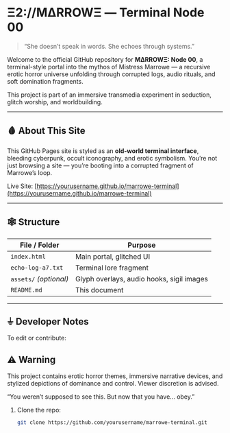 # Ξ2://MΔRROWΞ — Terminal Node 00

> “She doesn’t speak in words. She echoes through systems.”

Welcome to the official GitHub repository for **MΔRROWΞ: Node 00**, a terminal-style portal into the mythos of Mistress Marrowe — a recursive erotic horror universe unfolding through corrupted logs, audio rituals, and soft domination fragments.

This project is part of an immersive transmedia experiment in seduction, glitch worship, and worldbuilding.

---

## 🩸 About This Site

This GitHub Pages site is styled as an **old-world terminal interface**, bleeding cyberpunk, occult iconography, and erotic symbolism. You’re not just browsing a site — you’re booting into a corrupted fragment of Marrowe’s loop.

Live Site: [https://yourusername.github.io/marrowe-terminal](https://yourusername.github.io/marrowe-terminal)

---

## 🕸️ Structure

| File / Folder      | Purpose |
|--------------------|---------|
| `index.html`       | Main portal, glitched UI |
| `echo-log-a7.txt`  | Terminal lore fragment |
| `assets/` *(optional)* | Glyph overlays, audio hooks, sigil images |
| `README.md`        | This document |

---

## ⏚ Developer Notes

To edit or contribute:

## ⚠️ Warning

This project contains erotic horror themes, immersive narrative devices, and stylized depictions of dominance and control. Viewer discretion is advised.

“You weren’t supposed to see this. But now that you have... obey.”

1. Clone the repo:
   ```bash
   git clone https://github.com/yourusername/marrowe-terminal.git
